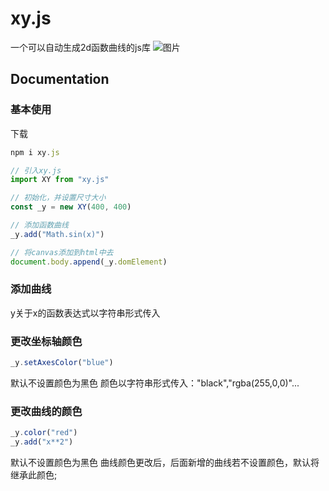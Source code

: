 # xy.js
一个可以自动生成2d函数曲线的js库
![图片](https://user-images.githubusercontent.com/103297890/166099894-555efe7d-02ee-485e-838e-f25160a66b86.png)

## Documentation
### 基本使用
下载
```js
npm i xy.js
```
```js
// 引入xy.js
import XY from "xy.js"

// 初始化，并设置尺寸大小
const _y = new XY(400, 400)

// 添加函数曲线
_y.add("Math.sin(x)")

// 将canvas添加到html中去
document.body.append(_y.domElement)
```

### 添加曲线
y关于x的函数表达式以字符串形式传入

### 更改坐标轴颜色
```js
_y.setAxesColor("blue")
```
默认不设置颜色为黑色
颜色以字符串形式传入："black","rgba(255,0,0)"...

### 更改曲线的颜色
```js
_y.color("red")
_y.add("x**2")
```
默认不设置颜色为黑色
曲线颜色更改后，后面新增的曲线若不设置颜色，默认将继承此颜色;





